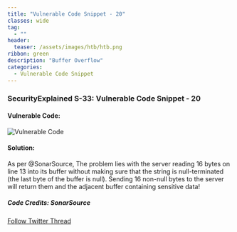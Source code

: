 ```yaml
---
title: "Vulnerable Code Snippet - 20"
classes: wide
tag: 
  - ""
header:
  teaser: /assets/images/htb/htb.png
ribbon: green
description: "Buffer Overflow"
categories:
  - Vulnerable Code Snippet
---
```

### SecurityExplained S-33: Vulnerable Code Snippet - 20

#### Vulnerable Code:

![Vulnerable Code](https://github.com/harsh-bothra/SecurityExplained/blob/main/media/code-20.jpg)

#### Solution:

As per @SonarSource, The problem lies with the server reading 16 bytes on line 13 into its buffer without making sure that the string is null-terminated (the last byte of the buffer is null). Sending 16 non-null bytes to the server will return them and the adjacent buffer containing sensitive data!

##### Code Credits: SonarSource

[Follow Twitter Thread](https://twitter.com/harshbothra_/status/1488907363184566275?s=20&t=DGEwqEwXwFbWH0VXkOKVsQ)
